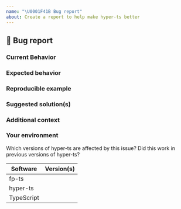 ```yaml
---
name: "\U0001F41B Bug report"
about: Create a report to help make hyper-ts better
---
```


## 🐛 Bug report

### Current Behavior

<!-- If applicable, add screenshots to help explain your problem. -->

### Expected behavior

<!-- A clear and concise description of what you expected to happen. -->

### Reproducible example

### Suggested solution(s)

<!-- How could we solve this bug? What changes would need to made to hyper-ts? -->

### Additional context

<!-- Add any other context about the problem here.  -->

### Your environment

Which versions of hyper-ts are affected by this issue? Did this work in previous versions of hyper-ts?

<!-- PLEASE FILL THIS OUT -->

| Software   | Version(s) |
| ---------- | ---------- |
| fp-ts      |            |
| hyper-ts   |            |
| TypeScript |            |
